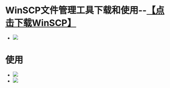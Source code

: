 # WinSCP文件管理工具下载和使用--<a href="https://winscp.net/eng/download.php">【点击下载WinSCP】</a>
- <img src="https://github.com/danshui-git/shuoming/blob/master/doc/winscp1.png" />
#
#
# 使用
- <img src="https://github.com/danshui-git/shuoming/blob/master/doc/winscp2.png"  />
- <img src="https://github.com/danshui-git/shuoming/blob/master/doc/winscp3.png"  />
